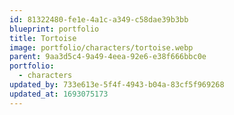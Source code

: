 ```yaml
---
id: 81322480-fe1e-4a1c-a349-c58dae39b3bb
blueprint: portfolio
title: Tortoise
image: portfolio/characters/tortoise.webp
parent: 9aa3d5c4-9a49-4eea-92e6-e38f666bbc0e
portfolio:
  - characters
updated_by: 733e613e-5f4f-4943-b04a-83cf5f969268
updated_at: 1693075173
---
```

